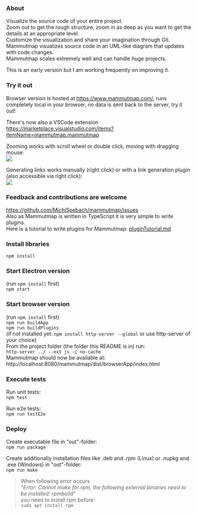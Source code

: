 
### About
Visualize the source code of your entire project.\
Zoom out to get the rough structure, zoom in as deep as you want to get the details at an appropriate level.\
Customize the visualization and share your imagination through Git.\
Mammutmap visualizes source code in an UML-like diagram that updates with code changes.\
Mammutmap scales extremely well and can handle huge projects.

This is an early version but I am working frequently on improving it.

### Try it out
Browser version is hosted at https://www.mammutmap.com/, runs completely local in your browser, no data is sent back to the server, try it out!

There's now also a VSCode extension https://marketplace.visualstudio.com/items?itemName=mammutmap.mammutmap

Zooming works with scroll wheel or double click, moving with dragging mouse:\
![](https://github.com/MichiSpebach/mammutmap-vscode-extension/raw/HEAD/resources/navigation.gif)

Generating links works manually (right click) or with a link generation plugin (also accessible via right click):\
![](https://github.com/MichiSpebach/mammutmap-vscode-extension/raw/HEAD/resources/generateLinks.gif)

### Feedback and contributions are welcome
https://github.com/MichiSpebach/mammutmap/issues \
Also as Mammutmap is written in TypeScript it is very simple to write plugins.\
Here is a tutorial to write plugins for Mammutmap: [pluginTutorial.md](./pluginTutorial.md)

### Install libraries
`npm install`

### Start Electron version
(run `npm install` first)\
`npm start`

### Start browser version
(run `npm install` first)\
`npm run buildApp`\
`npm run buildPlugins`\
(if not installed yet: `npm install http-server --global` or use http-server of your choice)\
From the project folder (the folder this README is in) run:\
`http-server ../ --ext js -c no-cache`\
Mammutmap should now be available at:\
http://localhost:8080/mammutmap/dist/browserApp/index.html

### Execute tests
Run unit tests:\
`npm test`

Run e2e tests:\
`npm run testE2e`

### Deploy
Create executable file in "out"-folder:\
`npm run package`

Create additionally installation files like .deb and .rpm (Linux) or .nupkg and .exe (Windows) in "out"-folder:\
`npm run make`
>When following error occurs\
"*Error: Cannot make for rpm, the following external binaries need to be installed: rpmbuild*"\
you need to install rpm before:\
`sudo apt install rpm`
